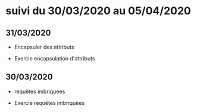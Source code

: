 # suivi du 30/03/2020 au 05/04/2020

## 31/03/2020

* Encapsuler des attributs 

* Exercie encapsulation d'attributs

## 30/03/2020

* requêtes imbriquées

* Exercie requêtes imbriquées

